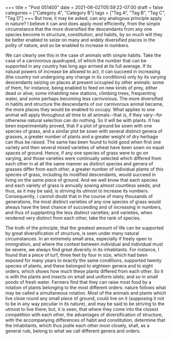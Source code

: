 +++
title = "Post 051400"
date = 2021-06-02T05:59:22-07:00
draft = false
categories = ["Category A", "Category B"]
tags = ["Tag A", "Tag B", "Tag C", "Tag D"]
+++
But how, it may be asked, can any analogous principle apply in nature? I believe it can and does apply most efficiently, from the simple circumstance that the more diversified the descendants from any one species become in structure, constitution, and habits, by so much will they be better enabled to seize on many and widely diversified places in the polity of nature, and so be enabled to increase in numbers.

We can clearly see this in the case of animals with simple habits. Take the case of a carnivorous quadruped, of which the number that can be supported in any country has long ago arrived at its full average. If its natural powers of increase be allowed to act, it can succeed in increasing (the country not undergoing any change in its conditions) only by its varying descendants seizing on places at present occupied by other animals: some of them, for instance, being enabled to feed on new kinds of prey, either dead or alive; some inhabiting new stations, climbing trees, frequenting water, and some perhaps becoming less carnivorous. The more diversified in habits and structure the descendants of our carnivorous animal became, the more places they would be enabled to occupy. What applies to one animal will apply throughout all time to all animals--that is, if they vary--for otherwise natural selection can do nothing. So it will be with plants. It has been experimentally proved, that if a plot of ground be sown with one species of grass, and a similar plot be sown with several distinct genera of grasses, a greater number of plants and a greater weight of dry herbage can thus be raised. The same has been found to hold good when first one variety and then several mixed varieties of wheat have been sown on equal spaces of ground. Hence, if any one species of grass were to go on varying, and those varieties were continually selected which differed from each other in at all the same manner as distinct species and genera of grasses differ from each other, a greater number of individual plants of this species of grass, including its modified descendants, would succeed in living on the same piece of ground. And we well know that each species and each variety of grass is annually sowing almost countless seeds; and thus, as it may be said, is striving its utmost to increase its numbers. Consequently, I cannot doubt that in the course of many thousands of generations, the most distinct varieties of any one species of grass would always have the best chance of succeeding and of increasing in numbers, and thus of supplanting the less distinct varieties; and varieties, when rendered very distinct from each other, take the rank of species.

The truth of the principle, that the greatest amount of life can be supported by great diversification of structure, is seen under many natural circumstances. In an extremely small area, especially if freely open to immigration, and where the contest between individual and individual must be severe, we always find great diversity in its inhabitants. For instance, I found that a piece of turf, three feet by four in size, which had been exposed for many years to exactly the same conditions, supported twenty species of plants, and these belonged to eighteen genera and to eight orders, which shows how much these plants differed from each other. So it is with the plants and insects on small and uniform islets; and so in small ponds of fresh water. Farmers find that they can raise most food by a rotation of plants belonging to the most different orders: nature follows what may be called a simultaneous rotation. Most of the animals and plants which live close round any small piece of ground, could live on it (supposing it not to be in any way peculiar in its nature), and may be said to be striving to the utmost to live there; but, it is seen, that where they come into the closest competition with each other, the advantages of diversification of structure, with the accompanying differences of habit and constitution, determine that the inhabitants, which thus jostle each other most closely, shall, as a general rule, belong to what we call different genera and orders.
